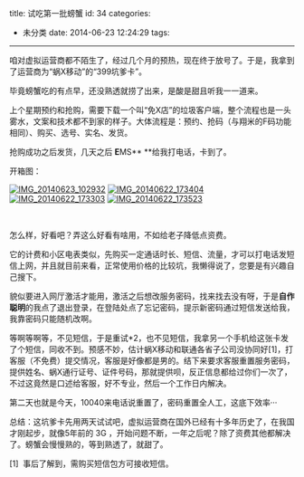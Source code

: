 title: 试吃第一批螃蟹
id: 34
categories:
  - 未分类
date: 2014-06-23 12:24:29
tags:
---

咱对虚拟运营商都不陌生了，经过几个月的预热，现在终于放号了。于是，我拿到了运营商为“蜗X移动”的“399坑爹卡”。

毕竟螃蟹吃的有点早，还没熟透就捞了出来，是酸是甜且听我一一道来。

上个星期预约和抢购，需要下载一个叫“免X店”的垃圾客户端，整个流程也是一头雾水，文案和技术都不到家的样子。大体流程是：预约、抢码（与翔米的F码功能相同）、购买、选号、实名、发货。

抢购成功之后发货，几天之后 **E**MS** **给我打电话，卡到了。

开箱图：

[![IMG_20140623_102932](http://blog.cosimahan.com/wp-content/uploads/2014/06/IMG_20140623_102932-300x225.jpg)](http://blog.cosimahan.com/wp-content/uploads/2014/06/IMG_20140623_102932.jpg) [![IMG_20140622_173404](http://blog.cosimahan.com/wp-content/uploads/2014/06/IMG_20140622_173404-225x300.jpg)](http://blog.cosimahan.com/wp-content/uploads/2014/06/IMG_20140622_173404.jpg) [![IMG_20140622_173303](http://blog.cosimahan.com/wp-content/uploads/2014/06/IMG_20140622_173303-300x225.jpg)](http://blog.cosimahan.com/wp-content/uploads/2014/06/IMG_20140622_173303.jpg) [![IMG_20140622_173523](http://blog.cosimahan.com/wp-content/uploads/2014/06/IMG_20140622_173523-300x225.jpg)](http://blog.cosimahan.com/wp-content/uploads/2014/06/IMG_20140622_173523.jpg)

&nbsp;

怎么样，好看吧？弄这么好看有啥用，不如给老子降低点资费。

它的计费和小区电表类似，先购买一定通话时长、短信、流量，才可以打电话发短信上网，并且就目前来看，正常使用价格的比较坑，我懒得说了，您要是有兴趣自己搜下。

貌似要进入网厅激活才能用，激活之后想改服务密码，找来找去没有呀，于是**自作聪明**的我点了退出登录，在登陆处点了忘记密码，提示新密码通过短信发送给我，我靠密码只能随机改啊。

等啊等啊等，不见短信，于是重试*2，也不见短信，我拿另一个手机给这张卡发了个短信，同收不到。预感不妙，估计蜗X移动和联通各省子公司没协同好[1]，打客服（不免费）提交情况，客服是好像都是男的。结下来要求客服重置服务密码，提供姓名、蜗X通行证号、证件号码，那就提供呗，反正信息都给过你们一次了，不过这竟然是口述给客服，好不专业，然后一个工作日内解决。

第二天也就是今天，10040来电话说重置了，密码重置全人工，这底下效率···

总结：这坑爹卡先用两天试试吧，虚拟运营商在国外已经有十多年历史了，在我国才刚起步，就像5年前的 3G ，开始问题不断，一年之后呢？除了资费其他都解决了。螃蟹会慢慢熟的，等到熟透了，就甜了。

[1]  事后了解到，需购买短信包方可接收短信。